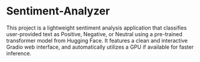 # Sentiment-Analyzer
This project is a lightweight sentiment analysis application that classifies user-provided text as Positive, Negative, or Neutral using a pre-trained transformer model from Hugging Face. It features a clean and interactive Gradio web interface, and automatically utilizes a GPU if available for faster inference. 
